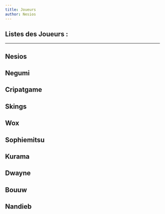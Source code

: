 ```yaml
---
title: Joueurs
author: Nesios
---
```


## Listes des Joueurs :

---

 
**Nesios**
---

**Negumi**
---

**Cripatgame**
---

**Skings**
---

**Wox**
---

**Sophiemitsu**
---

**Kurama**
---

**Dwayne**
---

**Bouuw**
---

**Nandieb**
---
